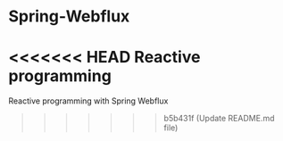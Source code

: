 # Spring-Webflux

<<<<<<< HEAD
Reactive programming
=======
Reactive programming with Spring Webflux
>>>>>>> b5b431f (Update README.md file)
